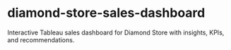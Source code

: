 # diamond-store-sales-dashboard
Interactive Tableau sales dashboard for Diamond Store with insights, KPIs, and recommendations.
